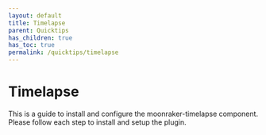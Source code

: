 ```yaml
---
layout: default
title: Timelapse
parent: Quicktips
has_children: true
has_toc: true
permalink: /quicktips/timelapse
---
```

# Timelapse
This is a guide to install and configure the moonraker-timelapse component.
Please follow each step to install and setup the plugin.